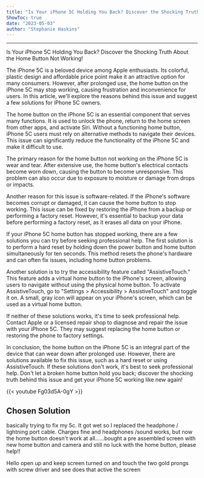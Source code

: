 ```yaml
---
title: "Is Your iPhone 5C Holding You Back? Discover the Shocking Truth About the Home Button Not Working!"
ShowToc: true 
date: "2023-05-03"
author: "Stephanie Haskins"
---
```

*****
Is Your iPhone 5C Holding You Back? Discover the Shocking Truth About the Home Button Not Working!

The iPhone 5C is a beloved device among Apple enthusiasts. Its colorful, plastic design and affordable price point make it an attractive option for many consumers. However, after prolonged use, the home button on the iPhone 5C may stop working, causing frustration and inconvenience for users. In this article, we'll explore the reasons behind this issue and suggest a few solutions for iPhone 5C owners.

The home button on the iPhone 5C is an essential component that serves many functions. It is used to unlock the phone, return to the home screen from other apps, and activate Siri. Without a functioning home button, iPhone 5C users must rely on alternative methods to navigate their devices. This issue can significantly reduce the functionality of the iPhone 5C and make it difficult to use.

The primary reason for the home button not working on the iPhone 5C is wear and tear. After extensive use, the home button's electrical contacts become worn down, causing the button to become unresponsive. This problem can also occur due to exposure to moisture or damage from drops or impacts.

Another reason for this issue is software-related. If the iPhone's software becomes corrupt or damaged, it can cause the home button to stop working. This issue can be fixed by restoring the iPhone from a backup or performing a factory reset. However, it's essential to backup your data before performing a factory reset, as it erases all data on your iPhone.

If your iPhone 5C home button has stopped working, there are a few solutions you can try before seeking professional help. The first solution is to perform a hard reset by holding down the power button and home button simultaneously for ten seconds. This method resets the phone's hardware and can often fix issues, including home button problems.

Another solution is to try the accessibility feature called "AssistiveTouch." This feature adds a virtual home button to the iPhone's screen, allowing users to navigate without using the physical home button. To activate AssistiveTouch, go to "Settings > Accessibility > AssistiveTouch" and toggle it on. A small, gray icon will appear on your iPhone's screen, which can be used as a virtual home button.

If neither of these solutions works, it's time to seek professional help. Contact Apple or a licensed repair shop to diagnose and repair the issue with your iPhone 5C. They may suggest replacing the home button or restoring the phone to factory settings.

In conclusion, the home button on the iPhone 5C is an integral part of the device that can wear down after prolonged use. However, there are solutions available to fix this issue, such as a hard reset or using AssistiveTouch. If these solutions don't work, it's best to seek professional help. Don't let a broken home button hold you back; discover the shocking truth behind this issue and get your iPhone 5C working like new again!

{{< youtube Fg03d5A-0gY >}} 



## Chosen Solution
 basically trying to fix my 5c. It got wet so I replaced the headphone / lightning port cable. Charges fine and headphones /sound works, but now the home button doesn't work at all......bought a pre assembled screen with new home button and camera and still no luck with the home button, please help!!

 Hello open up and keep screen turned on and touch the two gold prongs with screw driver and see does that active the screen




